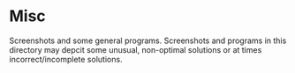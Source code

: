 # Misc

Screenshots and some general programs. Screenshots and programs in this directory may depcit some unusual, non-optimal solutions or at times incorrect/incomplete solutions. 


